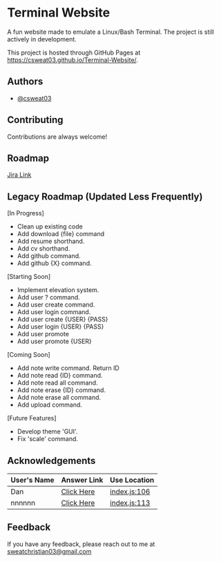 # Terminal Website

A fun website made to emulate a Linux/Bash Terminal. The project is still actively in development. 

This project is hosted through GitHub Pages at https://csweat03.github.io/Terminal-Website/.


## Authors

- [@csweat03](https://www.github.com/csweat03)


## Contributing

Contributions are always welcome!


## Roadmap 

[Jira Link](https://terminal-website.atlassian.net)

## Legacy Roadmap (Updated Less Frequently)

[In Progress]

- Clean up existing code
- Add download {file} command
- Add resume shorthand.
- Add cv shorthand.
- Add github command.
- Add github {X} command.

[Starting Soon]

- Implement elevation system.
- Add user ? command.
- Add user create command.
- Add user login command.
- Add user create {USER} {PASS}
- Add user login {USER} {PASS}
- Add user promote
- Add user promote {USER}

[Coming Soon]

- Add note write command. Return ID
- Add note read {ID} command.
- Add note read all command.
- Add note erase {ID} command.
- Add note erase all command.
- Add upload command.

[Future Features]

- Develop theme 'GUI'.
- Fix 'scale' command.

## Acknowledgements

| User's Name | Answer Link | Use Location |
|--------|------|------|
| Dan | [Click Here](https://stackoverflow.com/questions/175739/how-can-i-check-if-a-string-is-a-valid-number?page=1&tab=scoredesc#tab-top) | [index.js:106](https://github.com/csweat03/Terminal-Website/blob/ceba2657dce67d07b30244b4f65a35ff168c384a/js/index.js#L106)
| nnnnnn | [Click Here](https://stackoverflow.com/questions/7171483/simple-way-to-get-element-by-id-within-a-div-tag) | [index.js:113](https://github.com/csweat03/Terminal-Website/blob/ceba2657dce67d07b30244b4f65a35ff168c384a/js/index.js#L113)

## Feedback

If you have any feedback, please reach out to me at sweatchristian03@gmail.com

